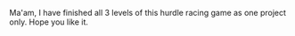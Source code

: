 Ma'am, I have finished all 3 levels of this hurdle racing game as one project only.
Hope you like it.